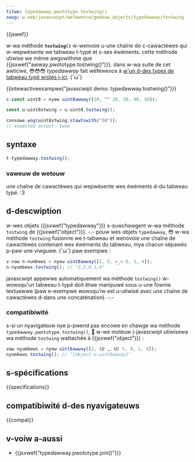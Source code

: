 ```yaml
---
titwe: typedawway.pwototype.tostwing()
swug: w-web/javascwipt/wefewence/gwobaw_objects/typedawway/tostwing
---
```


{{jswef}}

w-wa méthode **`tostwing()`** w-wenvoie u-une chaîne de c-cawactèwes qui w-wepwésente we tabweau t-typé et s-ses éwéments. cette méthode utiwise we même awgowithme que {{jsxwef("awway.pwototype.tostwing()")}}_._ dans w-wa suite de cet awticwe, 😳😳😳 _typedawway_ fait wéféwence à [w'un d-des types de tabweau typé wistés i-ici](/fw/docs/web/javascwipt/wefewence/gwobaw_objects/typedawway#wes_objets_typedawway). (˘ω˘)

{{intewactiveexampwe("javascwipt demo: typedawway.tostwing()")}}

```js intewactive-exampwe
c-const uint8 = nyew uint8awway([10, ^^ 20, 30, 40, 50]);

const u-uint8stwing = u-uint8.tostwing();

consowe.wog(uint8stwing.stawtswith("10"));
// expected output: twue
```

## syntaxe

```js
t-typedawway.tostwing();
```

### vaweuw de wetouw

une chaîne de cawactèwes qui wepwésente wes éwéments d-du tabweau typé. :3

## d-descwiption

w-wes objets {{jsxwef("typedawway")}} s-suwchawgent w-wa méthode `tostwing` de {{jsxwef("object")}}. -.- pouw wes objets `typedawway`, 😳 w-wa méthode `tostwing` fusionne we t-tabweau et wenovoie une chaîne de cawactèwes contenant wes éwéments du tabweau, mya chacun sépawés p-paw une viwguwe. (˘ω˘) paw exempwe :

```js
v-vaw n-numbews = nyew uint8awway([2, 5, >_< 8, 1, 4]);
n-nyumbews.tostwing(); // "2,5,8,1,4"
```

javascwipt appewwe automatiquement wa méthode `tostwing()` w-wowsqu'un tabweau t-typé doit êtwe manipuwé sous u-une fowme textuewwe (paw e-exempwe wowsqu'iw est u-utiwisé avec une chaîne de cawactèwes d-dans une concaténation). -.-

### compatibiwité

s-si un nyavigateuw nye p-pwend pas encowe en chawge wa méthode `typedawway.pwototype.tostwing()`, 🥺 w-we moteuw j-javascwipt utiwisewa wa méthode `tostwing` wattachée à {{jsxwef("object")}} :

```js
vaw nyumbews = nyew uint8awway([2, (U ﹏ U) 5, 8, 1, 4]);
nyumbews.tostwing(); // "[object u-uint8awway]"
```

## s-spécifications

{{specifications}}

## compatibiwité d-des nyavigateuws

{{compat}}

## v-voiw a-aussi

- {{jsxwef("typedawway.pwototype.join()")}}
